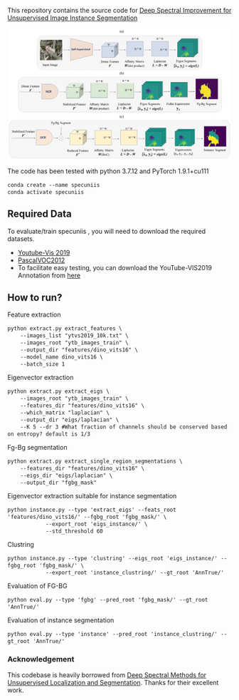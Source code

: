 This repository contains the source code for [Deep Spectral Improvement for Unsupervised Image Instance Segmentation](https://)<br/>

<img src="Diagram.png">

The code has been tested with python 3.7.12 and PyTorch 1.9.1+cu111

```Shell
conda create --name specuniis
conda activate specuniis
```

## Required Data
To evaluate/train specuniis , you will need to download the required datasets.
* [Youtube-Vis 2019](https://youtube-vos.org/dataset/vis/)
* [PascalVOC2012](https://host.robots.ox.ac.uk/pascal/VOC/voc2012/) <br>
* To facilitate easy testing, you can download the YouTube-VIS2019 Annotation from [here](https://drive.google.com/file/d/1SPskvTlj1tsl0uAH_ujERSCccp65WfMf/view?usp=sharing)

## How to run?

Feature extraction
```Shell
python extract.py extract_features \
    --images_list "ytvs2019_10k.txt" \
    --images_root "ytb_images_train" \
    --output_dir "features/dino_vits16" \
    --model_name dino_vits16 \
    --batch_size 1
```
Eigenvector extraction
```Shell
python extract.py extract_eigs \
    --images_root "ytb_images_train" \
    --features_dir "features/dino_vits16" \
    --which_matrix "laplacian" \
    --output_dir "eigs/laplacian" \
    --K 5 --dr 3 #What fraction of channels should be conserved based on entropy? default is 1/3
```
Fg-Bg segmentation
```Shell
python extract.py extract_single_region_segmentations \
    --features_dir "features/dino_vits16" \
    --eigs_dir "eigs/laplacian" \
    --output_dir "fgbg_mask"
```
Eigenvector extraction suitable for instance segmentation
```Shell
python instance.py --type 'extract_eigs' --feats_root 'features/dino_vits16/' --fgbg_root 'fgbg_mask/' \
            --export_root 'eigs_instance/' \
            --std_threshold 60
```
Clustring
```Shell
python instance.py --type 'clustring' --eigs_root 'eigs_instance/' --fgbg_root 'fgbg_mask/' \
            --export_root 'instance_clustring/' --gt_root 'AnnTrue/'
```
Evaluation of FG-BG
```Shell
python eval.py --type 'fgbg' --pred_root 'fgbg_mask/' --gt_root 'AnnTrue/' 
```
Evaluation of instance segmentation
```Shell
python eval.py --type 'instance' --pred_root 'instance_clustring/' --gt_root 'AnnTrue/' 
```
            
### Acknowledgement
This codebase is heavily borrowed from [Deep Spectral Methods for Unsupervised Localization and Segmentation](https://github.com/lukemelas/deep-spectral-segmentation). Thanks for their excellent work.
